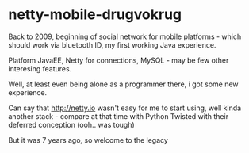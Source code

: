 # netty-mobile-drugvokrug
Back to 2009, beginning of social network for mobile platforms - which should work via bluetooth ID, 
my first working Java experience.

Platform JavaEE, Netty for connections, MySQL - may be few other interesing features.

Well, at least even being alone as a programmer there, i got some new experience.

Can say that http://netty.io wasn't easy for me to start using, 
well kinda another stack - compare at that time with Python Twisted with their deferred conception (ooh.. was tough)

But it was 7 years ago, so welcome to the legacy
